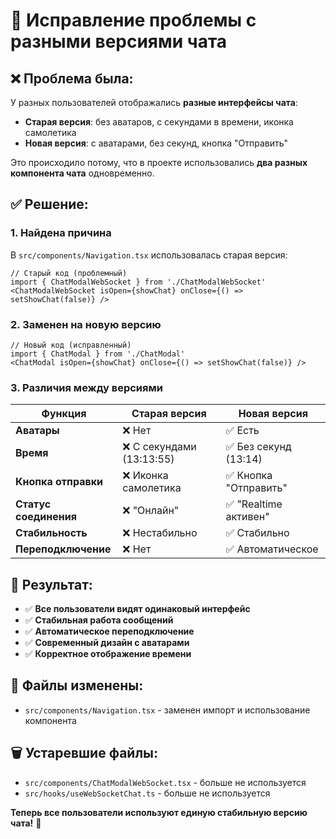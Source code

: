 # 🔧 Исправление проблемы с разными версиями чата

## ❌ Проблема была:
У разных пользователей отображались **разные интерфейсы чата**:
- **Старая версия**: без аватаров, с секундами в времени, иконка самолетика
- **Новая версия**: с аватарами, без секунд, кнопка "Отправить"

Это происходило потому, что в проекте использовались **два разных компонента чата** одновременно.

## ✅ Решение:

### 1. **Найдена причина**
В `src/components/Navigation.tsx` использовалась старая версия:
```tsx
// Старый код (проблемный)
import { ChatModalWebSocket } from './ChatModalWebSocket'
<ChatModalWebSocket isOpen={showChat} onClose={() => setShowChat(false)} />
```

### 2. **Заменен на новую версию**
```tsx
// Новый код (исправленный)
import { ChatModal } from './ChatModal'
<ChatModal isOpen={showChat} onClose={() => setShowChat(false)} />
```

### 3. **Различия между версиями**

| Функция | Старая версия | Новая версия |
|---------|---------------|--------------|
| **Аватары** | ❌ Нет | ✅ Есть |
| **Время** | ❌ С секундами (13:13:55) | ✅ Без секунд (13:14) |
| **Кнопка отправки** | ❌ Иконка самолетика | ✅ Кнопка "Отправить" |
| **Статус соединения** | ❌ "Онлайн" | ✅ "Realtime активен" |
| **Стабильность** | ❌ Нестабильно | ✅ Стабильно |
| **Переподключение** | ❌ Нет | ✅ Автоматическое |

## 🎯 Результат:

- ✅ **Все пользователи видят одинаковый интерфейс**
- ✅ **Стабильная работа сообщений**
- ✅ **Автоматическое переподключение**
- ✅ **Современный дизайн с аватарами**
- ✅ **Корректное отображение времени**

## 📁 Файлы изменены:
- `src/components/Navigation.tsx` - заменен импорт и использование компонента

## 🗑️ Устаревшие файлы:
- `src/components/ChatModalWebSocket.tsx` - больше не используется
- `src/hooks/useWebSocketChat.ts` - больше не используется

**Теперь все пользователи используют единую стабильную версию чата!** 🎉

